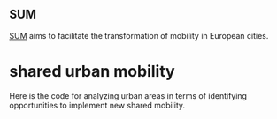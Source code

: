 ## SUM

[SUM](https://sum-project.eu/) aims to facilitate the transformation of mobility in European cities.


# shared urban mobility
Here is the code for analyzing urban areas in terms of identifying opportunities to implement new shared mobility.


